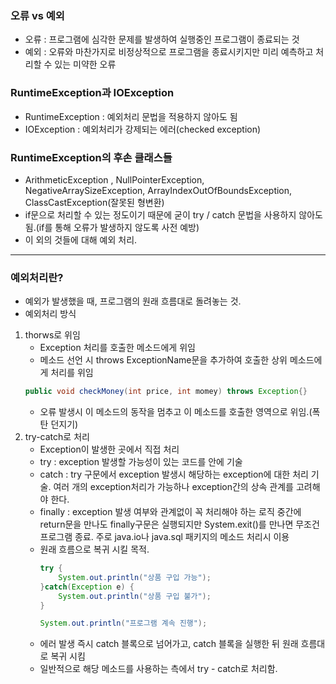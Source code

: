 ### 오류 vs 예외

- 오류 : 프로그램에 심각한 문제를 발생하여 실행중인 프로그램이 종료되는 것
- 예외 : 오류와 마찬가지로 비정상적으로 프로그램을 종료시키지만 미리 예측하고 처리할 수 있는 미약한 오류

### RuntimeException과 IOException

- RuntimeException : 예외처리 문법을 적용하지 않아도 됨
- IOException : 예외처리가 강제되는 에러(checked exception)

### RuntimeException의 후손 클래스들

- ArithmeticException , NullPointerException, NegativeArraySizeException, ArrayIndexOutOfBoundsException, ClassCastException(잘못된 형변환)
- if문으로 처리할 수 있는 정도이기 때문에 굳이 try / catch 문법을 사용하지 않아도 됨.(if를 통해 오류가 발생하지 않도록 사전 예방)
- 이 외의 것들에 대해 예외 처리.

---

### 예외처리란?

- 예외가 발생했을 때, 프로그램의 원래 흐름대로 돌려놓는 것.
- 예외처리 방식
1. thorws로 위임
    - Exception 처리를 호출한 메소드에게 위임
    - 메소드 선언 시 throws ExceptionName문을 추가하여 호출한 상위 메소드에게 처리를 위임
    ```java
    public void checkMoney(int price, int momey) throws Exception{}
    ```
    - 오류 발생시 이 메소드의 동작을 멈추고 이 메소드를 호출한 영역으로 위임.(폭탄 던지기)
2. try-catch로 처리
    - Exception이 발생한 곳에서 직접 처리
    - try : exception 발생할 가능성이 있는 코드를 안에 기술
    - catch : try 구문에서 exception 발생시 해당하는 exception에 대한 처리 기술. 여러 개의 exception처리가 가능하나 exception간의 상속 관계를 고려해야 한다.
    - finally : exception 발생 여부와 관계없이 꼭 처리해야 하는 로직 중간에 return문을 만나도 finally구문은 실행되지만 System.exit()를 만나면 무조건 프로그램 종료. 주로 java.io나 java.sql 패키지의 메소드 처리시 이용
    - 원래 흐름으로 복귀 시킬 목적.
        ```java
        try {
        	System.out.println("상품 구입 가능");
        }catch(Exception e) {
        	System.out.println("상품 구입 불가");
        }
        
        System.out.println("프로그램 계속 진행");
        ```
    - 에러 발생 즉시 catch 블록으로 넘어가고, catch 블록을 실행한 뒤 원래 흐름대로 복귀 시킴
    - 일반적으로 해당 메소드를 사용하는 측에서 try - catch로 처리함.